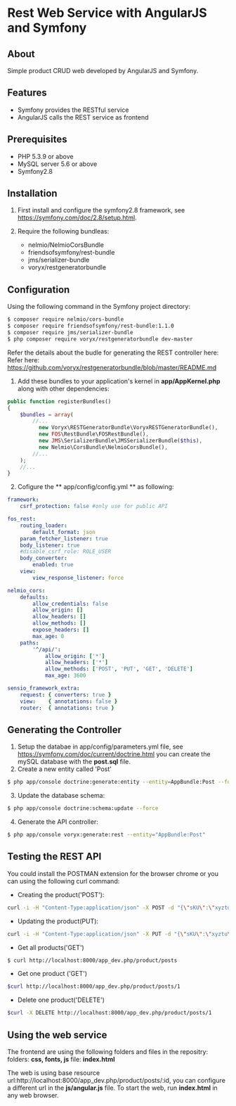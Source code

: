 # Rest Web Service with AngularJS and Symfony

## About

Simple product CRUD web developed by AngularJS and Symfony. 

## Features
* Symfony provides the RESTful service
* AngularJS calls the REST service as frontend

## Prerequisites
* PHP 5.3.9 or above
* MySQL server 5.6 or above
* Symfony2.8

## Installation
1. First install and configure the symfony2.8 framework, see https://symfony.com/doc/2.8/setup.html.

2. Require the following bundleas:
    * nelmio/NelmioCorsBundle  
    * friendsofsymfony/rest-bundle
    * jms/serializer-bundle
    * voryx/restgeneratorbundle
  
## Configuration
Using the following command in the Symfony project directory: 
```bash
$ composer require nelmio/cors-bundle
$ composer require friendsofsymfony/rest-bundle:1.1.0
$ composer require jms/serializer-bundle
$ php composer require voryx/restgeneratorbundle dev-master
```

Refer the details about the budle for generating the REST controller here: Refer here: https://github.com/voryx/restgeneratorbundle/blob/master/README.md
1. Add these bundles to your application's kernel in  **app/AppKernel.php**  along with other dependencies:

```php
public function registerBundles()
{
    $bundles = array(
        //...
          new Voryx\RESTGeneratorBundle\VoryxRESTGeneratorBundle(),
          new FOS\RestBundle\FOSRestBundle(),
          new JMS\SerializerBundle\JMSSerializerBundle($this),
          new Nelmio\CorsBundle\NelmioCorsBundle(),
        //...
    );
    //...
}
```
2. Cofigure the ** app/config/config.yml ** as following:
```yaml
framework:
    csrf_protection: false #only use for public API

fos_rest:
    routing_loader:
        default_format: json
    param_fetcher_listener: true
    body_listener: true
    #disable_csrf_role: ROLE_USER
    body_converter:
        enabled: true
    view:
        view_response_listener: force

nelmio_cors:
    defaults:
        allow_credentials: false
        allow_origin: []
        allow_headers: []
        allow_methods: []
        expose_headers: []
        max_age: 0
    paths:
        '^/api/':
            allow_origin: ['*']
            allow_headers: ['*']
            allow_methods: ['POST', 'PUT', 'GET', 'DELETE']
            max_age: 3600

sensio_framework_extra:
    request: { converters: true }
    view:    { annotations: false }
    router:  { annotations: true }
```

## Generating the Controller

1. Setup the databae in app/config/parameters.yml file, see https://symfony.com/doc/current/doctrine.html
you can create the mySQL database with the **post.sql** file.
2. Create a new entity called 'Post'
```bash
$ php app/console doctrine:generate:entity --entity=AppBundle:Post --format=annotation --fields="SKU:string(255) Name:string(255) Price:decimal(13,4)" --no-interaction
``` 
3. Update the database schema:
```bash
$ php app/console doctrine:schema:update --force
```
4. Generate the API controller:
```bash
$ php app/console voryx:generate:rest --entity="AppBundle:Post"
```

## Testing the REST API

You could install the POSTMAN extension for the browser chrome or you can using the following curl command:
 
* Creating the product('POST'):
 ```bash
curl -i -H "Content-Type:application/json" -X POST -d "{\"sKU\":\"xyztu\",\"name\":\"test\",\"price\":\"777.00\"}" http://localhost:8000/app_dev.php/product/posts
```

* Updating the product(PUT): 
```bash
curl -i -H "Content-Type:application/json" -X PUT -d "{\"sKU\":\"xyztu\",\"name\":\"test\",\"price\":\"777.00\"}" http://localhost:8000/app_dev.php/product/posts/1
```

* Get all products('GET')
```bash
$ curl http://localhost:8000/app_dev.php/product/posts
```

* Get one product ('GET')
```bash
$curl http://localhost:8000/app_dev.php/product/posts/1
```

* Delete one product('DELETE')
```bash
$curl -X DELETE http://localhost:8000/app_dev.php/product/posts/1
```

## Using the web service
The frontend are using the following folders and files in the repositry:
folders: **css, fonts, js**
file: **index.html**

The web is using base resource url:http://localhost:8000/app_dev.php/product/posts/:id, you can configure a different url in the **js/angular.js** file. 
To start the web, run **index.html** in any web browser.
